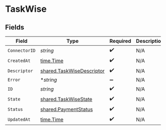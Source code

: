 # TaskWise


## Fields

| Field                                                                         | Type                                                                          | Required                                                                      | Description                                                                   |
| ----------------------------------------------------------------------------- | ----------------------------------------------------------------------------- | ----------------------------------------------------------------------------- | ----------------------------------------------------------------------------- |
| `ConnectorID`                                                                 | *string*                                                                      | :heavy_check_mark:                                                            | N/A                                                                           |
| `CreatedAt`                                                                   | [time.Time](https://pkg.go.dev/time#Time)                                     | :heavy_check_mark:                                                            | N/A                                                                           |
| `Descriptor`                                                                  | [shared.TaskWiseDescriptor](../../../pkg/models/shared/taskwisedescriptor.md) | :heavy_check_mark:                                                            | N/A                                                                           |
| `Error`                                                                       | **string*                                                                     | :heavy_minus_sign:                                                            | N/A                                                                           |
| `ID`                                                                          | *string*                                                                      | :heavy_check_mark:                                                            | N/A                                                                           |
| `State`                                                                       | [shared.TaskWiseState](../../../pkg/models/shared/taskwisestate.md)           | :heavy_check_mark:                                                            | N/A                                                                           |
| `Status`                                                                      | [shared.PaymentStatus](../../../pkg/models/shared/paymentstatus.md)           | :heavy_check_mark:                                                            | N/A                                                                           |
| `UpdatedAt`                                                                   | [time.Time](https://pkg.go.dev/time#Time)                                     | :heavy_check_mark:                                                            | N/A                                                                           |